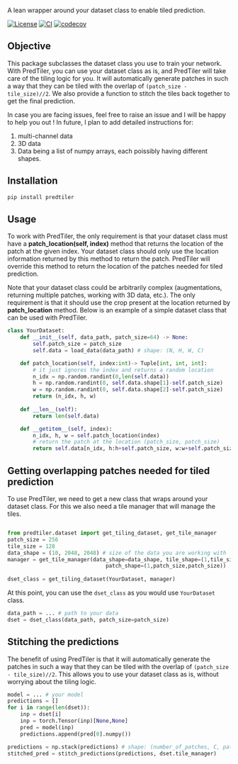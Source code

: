 A lean wrapper around your dataset class to enable tiled prediction. 

[![License](https://img.shields.io/badge/license-MIT-blue)](https://github.com/ashesh-0/PredTiler/blob/main/LICENSE)
[![CI](https://github.com/ashesh-0/PredTiler/actions/workflows/ci.yml/badge.svg)](https://github.com/ashesh-0/PredTiler/actions/workflows/ci.yml)
[![codecov](https://codecov.io/gh/ashesh-0/PredTiler/graph/badge.svg?token=M655MOS7EL)](https://codecov.io/gh/ashesh-0/PredTiler)

## Objective
This package subclasses the dataset class you use to train your network.
With PredTiler, you can use your dataset class as is, and PredTiler will take care of the tiling logic for you. 
It will automatically generate patches in such a way that they can be tiled with the overlap of `(patch_size - tile_size)//2`. 
We also provide a function to stitch the tiles back together to get the final prediction. 

In case you are facing issues, feel free to raise an issue and I will be happy to help you out ! 
In future, I plan to add detailed instructions for:
1. multi-channel data
2. 3D data
3. Data being a list of numpy arrays, each poissibly having different shapes.

## Installation

```bash
pip install predtiler
```

## Usage
To work with PredTiler, the only requirement is that your dataset class must have a **patch_location(self, index)** method that returns the location of the patch at the given index. 
Your dataset class should only use the location information returned by this method to return the patch. 
PredTiler will override this method to return the location of the patches needed for tiled prediction. 

Note that your dataset class could be arbitrarily complex (augmentations, returning multiple patches, working with 3D data, etc.). The only requirement is that it should use the crop present at the location returned by **patch_location** method. Below is an example of a simple dataset class that can be used with PredTiler.

```python
class YourDataset:
    def __init__(self, data_path, patch_size=64) -> None:
        self.patch_size = patch_size
        self.data = load_data(data_path) # shape: (N, H, W, C)

    def patch_location(self, index:int)-> Tuple[int, int, int]:
        # it just ignores the index and returns a random location
        n_idx = np.random.randint(0,len(self.data))
        h = np.random.randint(0, self.data.shape[1]-self.patch_size)
        w = np.random.randint(0, self.data.shape[2]-self.patch_size)
        return (n_idx, h, w)
    
    def __len__(self):
        return len(self.data)

    def __getitem__(self, index):
        n_idx, h, w = self.patch_location(index)
        # return the patch at the location (patch_size, patch_size)
        return self.data[n_idx, h:h+self.patch_size, w:w+self.patch_size]
```

## Getting overlapping patches needed for tiled prediction
To use PredTiler, we need to get a new class that wraps around your dataset class.
For this we also need a tile manager that will manage the tiles.

```python

from predtiler.dataset import get_tiling_dataset, get_tile_manager
patch_size = 256
tile_size = 128
data_shape = (10, 2048, 2048) # size of the data you are working with
manager = get_tile_manager(data_shape=data_shape, tile_shape=(1,tile_size,tile_size), 
                               patch_shape=(1,patch_size,patch_size))
    
dset_class = get_tiling_dataset(YourDataset, manager)
```

At this point, you can use the `dset_class` as you would use `YourDataset` class. 

```python
data_path = ... # path to your data
dset = dset_class(data_path, patch_size=patch_size)
```

## Stitching the predictions
The benefit of using PredTiler is that it will automatically generate the patches in such a way that they can be tiled with the overlap of `(patch_size - tile_size)//2`. This allows you to use your dataset class as is, without worrying about the tiling logic.

```python
model = ... # your model
predictions = []
for i in range(len(dset)):
    inp = dset[i]
    inp = torch.Tensor(inp)[None,None]
    pred = model(inp)
    predictions.append(pred[0].numpy())

predictions = np.stack(predictions) # shape: (number_of_patches, C, patch_size, patch_size)
stitched_pred = stitch_predictions(predictions, dset.tile_manager)
```


